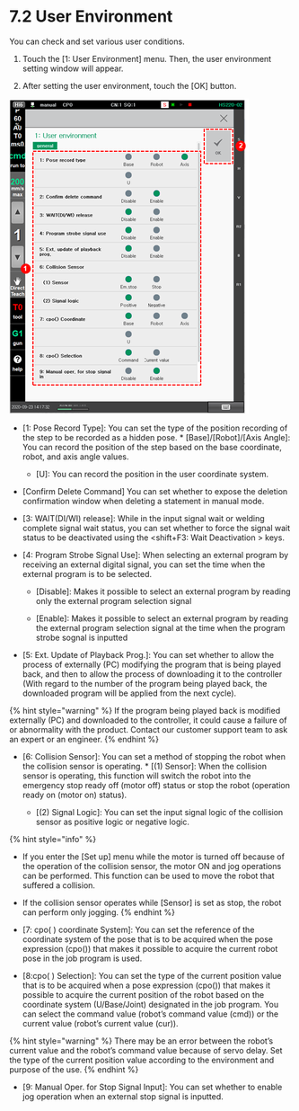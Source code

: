 # 7.2 User Environment

You can check and set various user conditions. 

1.	Touch the \[1: User Environment\] menu. Then, the user environment setting window will appear.

2.	After setting the user environment, touch the \[OK\] button.

![](../.gitbook/assets/image%20%28433%29.png)

* \[1: Pose Record Type\]: You can set the type of the position recording of the step to be recorded as a hidden pose.
  * 
    \[Base\]/\[Robot\]/\[Axis Angle\]: You can record the position of the step based on the base coordinate, robot, and axis angle values.

  * 
    \[U\]: You can record the position in the user coordinate system.
* 
  \[Confirm Delete  Command\] You can set whether to expose the deletion confirmation window when deleting a statement in manual mode.

* \[3: WAIT\(DI/WI\) release\]: While in the input signal wait or welding complete signal wait status, you can set whether to force the signal wait status to be deactivated using the &lt;shift+F3: Wait Deactivation &gt; keys.
* 
  \[4: Program Strobe Signal Use\]: When selecting an external program by receiving an external digital signal, you can set the time when the external program is to be selected.

  * 
    \[Disable\]: Makes it possible to select an external program by reading only the external program selection signal

  * 
    \[Enable\]: Makes it possible to select an external program by reading the external program selection signal at the time when the program strobe sognal is inputted

* 
  \[5: Ext. Update of Playback Prog.\]: You can set whether to allow the process of externally \(PC\) modifying the program that is being played back, and then to allow the process of downloading it to the controller \(With regard to the number of the program being played back, the downloaded program will be applied from the next cycle\).



{% hint style="warning" %}
If the program being played back is modified externally \(PC\) and downloaded to the controller, it could cause a failure of or abnormality with the product. Contact our customer support team to ask an expert or an engineer.
{% endhint %}

* \[6: Collision Sensor\]: You can set a method of stopping the robot when the collision sensor is operating.
  * 
    \[\(1\) Sensor\]: When the collision sensor is operating, this function will switch the robot into the emergency stop ready off \(motor off\) status or stop the robot \(operation ready on \(motor on\) status\).

  * 
    \[\(2\) Signal Logic\]: You can set the input signal logic of the collision sensor as positive logic or negative logic.



{% hint style="info" %}
* If you enter the \[Set up\] menu while the motor is turned off because of the operation of the collision sensor, the motor ON and jog operations can be performed. This function can be used to move the robot that suffered a collision.
* If the collision sensor operates while \[Sensor\] is set as stop, the robot can perform only jogging.
{% endhint %}

* \[7: cpo\( \) coordinate System\]: You can set the reference of the coordinate system of the pose that is to be acquired when the pose expression \(cpo\(\)\) that makes it possible to acquire the current robot pose in the job program is used.
* 
  \[8:cpo\( \) Selection\]: You can set the type of the current position value that is to be acquired when a pose expression \(cpo\(\)\) that makes it possible to acquire the current position of the robot based on the coordinate system \(U/Base/Joint\) designated in the job program. You can select the command value \(robot’s command value \(cmd\)\) or the current value \(robot’s current value \(cur\)\).

{% hint style="warning" %}
There may be an error between the robot’s current value and the robot’s command value because of servo delay. Set the type of the current position value according to the environment and purpose of the use.
{% endhint %}

* \[9: Manual Oper. for Stop Signal Input\]: You can set whether to enable jog operation when an external stop signal is inputted.

